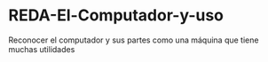 # REDA-El-Computador-y-uso
Reconocer el computador y sus partes como una máquina que  tiene muchas utilidades
